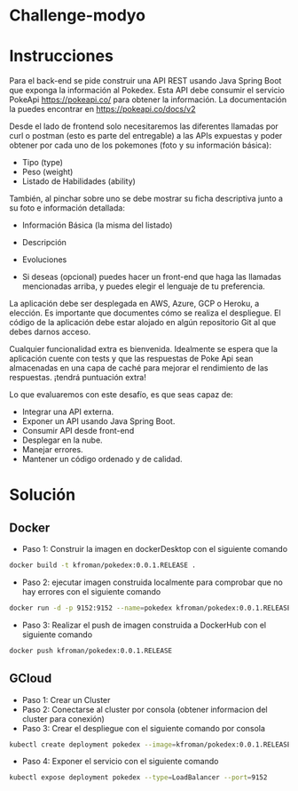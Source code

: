 # Challenge-modyo

# Instrucciones
Para el back-end se pide construir una API REST usando Java Spring Boot que exponga la información al Pokedex. 
Esta API debe consumir el servicio PokeApi https://pokeapi.co/ para obtener la información. La documentación la puedes encontrar en https://pokeapi.co/docs/v2

Desde el lado de frontend solo necesitaremos las diferentes llamadas por curl o postman (esto es parte del entregable) a las APIs expuestas y poder obtener por cada uno de los pokemones (foto y su información básica):
- Tipo (type)
- Peso (weight)
- Listado de Habilidades (ability)

También, al pinchar sobre uno se debe mostrar su ficha descriptiva junto a su foto e información detallada:
- Información Básica (la misma del listado)
- Descripción
- Evoluciones

- Si deseas (opcional) puedes hacer un front-end que haga las llamadas mencionadas arriba, y puedes elegir el lenguaje de tu preferencia.

La aplicación debe ser desplegada en AWS, Azure, GCP o Heroku, a elección. Es importante que documentes cómo se realiza el despliegue. El código de la aplicación debe estar alojado en algún repositorio Git al que debes darnos acceso. 

Cualquier funcionalidad extra es bienvenida. Idealmente se espera que la aplicación cuente con tests y que las respuestas de Poke Api sean almacenadas en una capa de caché para mejorar el rendimiento de las respuestas.  ¡tendrá puntuación extra! 

Lo que evaluaremos con este desafío, es que seas capaz de: 
- Integrar una API externa.
- Exponer un API usando Java Spring Boot.
- Consumir API desde front-end 
- Desplegar en la nube.
- Manejar errores.
- Mantener un código ordenado y de calidad. 

# Solución

## Docker 

- Paso 1: Construir la imagen en dockerDesktop con el siguiente comando
 ```sh 
 docker build -t kfroman/pokedex:0.0.1.RELEASE .  
  ```

- Paso 2: ejecutar imagen construida localmente para comprobar que no hay errores con el siguiente comando
 ```sh 
 docker run -d -p 9152:9152 --name=pokedex kfroman/pokedex:0.0.1.RELEASE 
 ```

- Paso 3: Realizar el push de imagen construida a DockerHub con el siguiente comando
```sh 
docker push kfroman/pokedex:0.0.1.RELEASE
```

## GCloud
- Paso 1: Crear un Cluster 
- Paso 2: Conectarse al cluster por consola (obtener informacion del cluster para conexión)
- Paso 3: Crear el despliegue con el siguiente comando por consola
```sh 
kubectl create deployment pokedex --image=kfroman/pokedex:0.0.1.RELEASE 
```

- Paso 4: Exponer el servicio con el siguiente comando
```sh 
kubectl expose deployment pokedex --type=LoadBalancer --port=9152 
```

